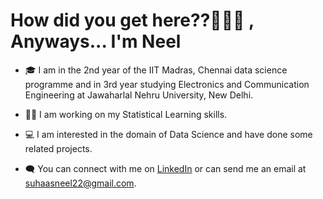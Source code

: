 <h1> How did you get here??🤔👩‍💻 , Anyways... I'm Neel</h1>


- 🎓 I am in the 2nd year of the IIT Madras, Chennai data science programme and in 3rd year studying Electronics and Communication Engineering at Jawaharlal Nehru University, New Delhi. 
- 👩‍💻 I am working on my Statistical Learning skills.
- 💻 I am interested in the domain of Data Science and have done some related projects.
- 🗨 You can connect with me on [LinkedIn](https://www.linkedin.com/in/suhaas-neel-a40296158/) or can send me an email at suhaasneel22@gmail.com.                                     
  
  
  <br>





</br></br></br></br>



 

            
                                                                    
 

<!--
**neel2299/neel2299** is a ✨ _special_ ✨ repository because its `README.md` (this file) appears on your GitHub profile.

Here are some ideas to get you started:

- 🔭 I’m currently working on ...
- 🌱 I’m currently learning ...
- 👯 I’m looking to collaborate on ...
- 🤔 I’m looking for help with ...
- 💬 Ask me about ...
- 📫 How to reach me: ...
- 😄 Pronouns: ...
- ⚡ Fun fact: ...
-->
